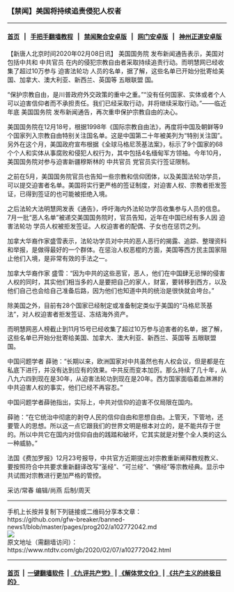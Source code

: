 ### 【禁闻】美国将持续追责侵犯人权者
------------------------

#### [首页](https://github.com/gfw-breaker/banned-news1/blob/master/README.md) &nbsp;&nbsp;|&nbsp;&nbsp; [手把手翻墙教程](https://github.com/gfw-breaker/guides/wiki) &nbsp;&nbsp;|&nbsp;&nbsp; [禁闻聚合安卓版](https://github.com/gfw-breaker/bn-android) &nbsp;&nbsp;|&nbsp;&nbsp; [网门安卓版](https://github.com/oGate2/oGate) &nbsp;&nbsp;|&nbsp;&nbsp; [神州正道安卓版](https://github.com/SzzdOgate/update) 



<div><div class="post_content" itemprop="articleBody">
 <p>
  【新唐人北京时间2020年02月08日讯】
  <ok href="https://www.ntdtv.com/gb/美国国务院.htm">
   美国国务院
  </ok>
  发布新闻通告表示，美国对包括中共和
  <ok href="https://www.ntdtv.com/gb/中共官员.htm">
   中共官员
  </ok>
  在内的侵犯宗教自由者采取持续追责行动。而明慧网已经收集了超过10万参与
  <ok href="https://www.ntdtv.com/gb/迫害法轮功.htm">
   迫害法轮功
  </ok>
  人员的名单，据了解，这些名单已开始分批寄给美国、加拿大、澳大利亚、新西兰、英国等
  <ok href="https://www.ntdtv.com/gb/五眼联盟.htm">
   五眼联盟
  </ok>
  国。
 </p>
 <p>
  “保护宗教自由，是川普政府外交政策的重中之重。”“没有任何国家、实体或者个人可以迫害信仰者而不承担责任。我们已经采取行动，并将继续采取行动。”——临近年底
  <ok href="https://www.ntdtv.com/gb/美国国务院.htm">
   美国国务院
  </ok>
  发布新闻通告，再次重申保护宗教自由的决心。
 </p>
 <p>
  美国国务院在12月18号，根据1998年《国际宗教自由法》，再度将中国及朝鲜等9个国家列入宗教自由特别关注国名单。这是中国第二十年被美列为“特别关注国”。另外在这个月，美国政府宣布根据《全球马格尼茨基法案》，标示了9个国家的68个个人和实体从事腐败和侵犯人权行为，其中包括4名缅甸军方领袖。今年10月，美国国务院对参与迫害新疆穆斯林的
  <ok href="https://www.ntdtv.com/gb/中共官员.htm">
   中共官员
  </ok>
  党官员实行签证限制。
 </p>
 <p>
  之前在5月，美国国务院官员也告知一些宗教和信仰团体，以及美国法轮功学员，可以提交迫害者名单。美国将实行更严格的签证制度，对迫害人权、宗教者拒发签证，已得到签证的也可能被拒绝入境。
 </p>
 <p>
  之后法轮大法明慧网发表《通告》，呼吁海内外法轮功学员收集参与人员的信息。7月一批“恶人名单”被递交美国国务院时，官员告知，近年在中国已经有多人因
  <ok href="https://www.ntdtv.com/gb/迫害法轮功.htm">
   迫害法轮功
  </ok>
  学员人权被拒发签证。人权迫害者的配偶、子女也在惩罚之列。
 </p>
 <p>
  加拿大华裔作家盛雪表示，法轮功学员对中共的恶人恶行的揭露、追踪、整理资料和举报，是做得最好的一个群体。在惩治人权恶棍的方面，美国等西方民主国家阻止他们入境，是非常有效的手法之一。
 </p>
 <p>
  加拿大华裔作家 盛雪：“因为中共的这些恶官，恶人，他们在中国肆无忌惮的侵害人权的同时，其实他们相当多的人是要把自己的家人，财富，要转移到西方，以及他们自己也会给自己准备后路，因为他们也知道中共的统治是很快就会垮台。”
 </p>
 <p>
  除美国之外，目前有28个国家已经制定或准备制定类似于美国的“马格尼茨基法”，对人权迫害者拒发签证、冻结海外资产。
 </p>
 <p>
  而明慧网恶人榜截止到11月15号已经收集了超过10万参与迫害者的名单，据了解，这些名单已开始分批寄给美国、加拿大、澳大利亚、新西兰、英国等
  <ok href="https://www.ntdtv.com/gb/五眼联盟.htm">
   五眼联盟
  </ok>
  国。
 </p>
 <p>
  中国问题学者 薛驰：“长期以来，欧洲国家对中共虽然也有人权会议，但是都是在私底下进行，并没有达到应有的效果。中共反而变本加厉。那么持续了几十年，从八九六四到现在是30年，从迫害法轮功到现在是20年。西方国家面临着血淋淋的中共迫害人权的事实，他们已经不再容忍。”
 </p>
 <p>
  中国问题学者薛驰指出，实际上，中共对信仰的迫害不仅局限在国内。
 </p>
 <p>
  薛驰：“在它统治中彻底的剥夺人民的信仰自由和思想自由。上管天，下管地，还要管人的思想。所以这一点它跟我们的世界文明是根本对立的，是不能共存于世的。所以中共它在国内对信仰自由的践踏和破坏，它其实就是对整个全人类的这么一种威胁。”
 </p>
 <p>
  法国《费加罗报》12月23号报导，中共官方近期提出对宗教重新阐释教规教义、要按照符合中共要求重新翻译改写“圣经”、“可兰经”、“佛经”等宗教经典。显示中共试图对宗教进行更加严格的管控。
 </p>
 <p>
  采访/常春 编辑/尚燕 后制/周天
 </p>
 <div class="single_ad">
 </div>
</div>
</div>
<hr/>
手机上长按并复制下列链接或二维码分享本文章：<br/>
https://github.com/gfw-breaker/banned-news1/blob/master/pages/prog202/a102772042.md <br/>
<a href='https://github.com/gfw-breaker/banned-news1/blob/master/pages/prog202/a102772042.md'><img src='https://github.com/gfw-breaker/banned-news1/blob/master/pages/prog202/a102772042.md.png'/></a> <br/>
原文地址（需翻墙访问）：https://www.ntdtv.com/gb/2020/02/07/a102772042.html


------------------------
#### [首页](https://github.com/gfw-breaker/banned-news1/blob/master/README.md) &nbsp;|&nbsp; [一键翻墙软件](https://github.com/gfw-breaker/nogfw/blob/master/README.md) &nbsp;| [《九评共产党》](https://github.com/gfw-breaker/9ping.md/blob/master/README.md#九评之一评共产党是什么) | [《解体党文化》](https://github.com/gfw-breaker/jtdwh.md/blob/master/README.md) | [《共产主义的终极目的》](https://github.com/gfw-breaker/gczydzjmd.md/blob/master/README.md)


<img src='http://gfw-breaker.win/banned-news/pages/prog202/a102772042.md' width='0px' height='0px'/>